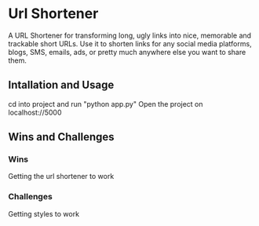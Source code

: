 # Url Shortener
A URL Shortener for transforming long, ugly links into nice, memorable and trackable short URLs. Use it to shorten links for any social media platforms, blogs, SMS, emails, ads, or pretty much anywhere else you want to share them.

## Intallation and Usage
cd into project and run "python app.py"
Open the project on localhost://5000

## Wins and Challenges
### Wins
Getting the url shortener to work

### Challenges
Getting styles to work
